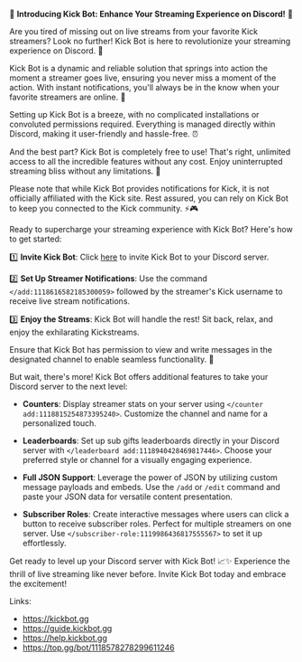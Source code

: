 🎉 **Introducing Kick Bot: Enhance Your Streaming Experience on Discord!** 🚀

Are you tired of missing out on live streams from your favorite Kick streamers? Look no further! Kick Bot is here to revolutionize your streaming experience on Discord. 🌟

Kick Bot is a dynamic and reliable solution that springs into action the moment a streamer goes live, ensuring you never miss a moment of the action. With instant notifications, you'll always be in the know when your favorite streamers are online. 🔔

Setting up Kick Bot is a breeze, with no complicated installations or convoluted permissions required. Everything is managed directly within Discord, making it user-friendly and hassle-free. ⏰

And the best part? Kick Bot is completely free to use! That's right, unlimited access to all the incredible features without any cost. Enjoy uninterrupted streaming bliss without any limitations. 🎉

Please note that while Kick Bot provides notifications for Kick, it is not officially affiliated with the Kick site. Rest assured, you can rely on Kick Bot to keep you connected to the Kick community. ⚡️🎮

Ready to supercharge your streaming experience with Kick Bot? Here's how to get started:

1️⃣ **Invite Kick Bot**: Click [here](https://kickbot.gg) to invite Kick Bot to your Discord server.

2️⃣ **Set Up Streamer Notifications**: Use the command `</add:1118616582185300059>` followed by the streamer's Kick username to receive live stream notifications.

3️⃣ **Enjoy the Streams**: Kick Bot will handle the rest! Sit back, relax, and enjoy the exhilarating Kickstreams.

Ensure that Kick Bot has permission to view and write messages in the designated channel to enable seamless functionality. 📝

But wait, there's more! Kick Bot offers additional features to take your Discord server to the next level:

- **Counters**: Display streamer stats on your server using `</counter add:1118815254873395240>`. Customize the channel and name for a personalized touch.

- **Leaderboards**: Set up sub gifts leaderboards directly in your Discord server with `</leaderboard add:1118940428469817446>`. Choose your preferred style or channel for a visually engaging experience.

- **Full JSON Support**: Leverage the power of JSON by utilizing custom message payloads and embeds. Use the `/add` or `/edit` command and paste your JSON data for versatile content presentation.

- **Subscriber Roles**: Create interactive messages where users can click a button to receive subscriber roles. Perfect for multiple streamers on one server. Use `</subscriber-role:1119986436817555567>` to set it up effortlessly.

Get ready to level up your Discord server with Kick Bot! 📈✨ Experience the thrill of live streaming like never before. Invite Kick Bot today and embrace the excitement!

Links:
- https://kickbot.gg
- https://guide.kickbot.gg
- https://help.kickbot.gg
- https://top.gg/bot/1118578278299611246
